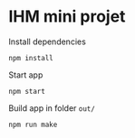 # IHM mini projet

Install dependencies 
```
npm install
```
Start app
```
npm start
```
Build app in folder ```out/```
```
npm run make
```
